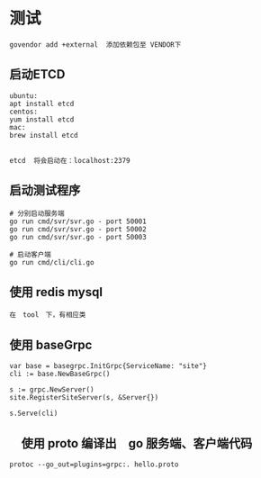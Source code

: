 
# 测试
    govendor add +external  添加依赖包至 VENDOR下
## 启动ETCD
``` 
ubuntu:
apt install etcd
centos:
yum install etcd
mac:
brew install etcd


etcd  将会启动在：localhost:2379
```
## 启动测试程序

    # 分别启动服务端
    go run cmd/svr/svr.go - port 50001
    go run cmd/svr/svr.go - port 50002
    go run cmd/svr/svr.go - port 50003

    # 启动客户端
    go run cmd/cli/cli.go
    
## 使用 redis mysql
    在　tool　下，有相应类
## 使用 baseGrpc
    
	var base = basegrpc.InitGrpc{ServiceName: "site"}
	cli := base.NewBaseGrpc()

	s := grpc.NewServer()
	site.RegisterSiteServer(s, &Server{})

	s.Serve(cli)
## 　使用 proto 编译出　go 服务端、客户端代码
    protoc --go_out=plugins=grpc:. hello.proto